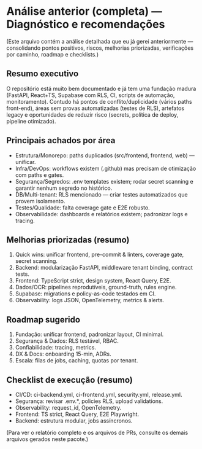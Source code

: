 # Análise anterior (completa) — Diagnóstico e recomendações

(Este arquivo contém a análise detalhada que eu já gerei anteriormente — consolidando pontos positivos, riscos, melhorias priorizadas, verificações por caminho, roadmap e checklists.)

## Resumo executivo
O repositório está muito bem documentado e já tem uma fundação madura (FastAPI, React+TS, Supabase com RLS, CI, scripts de automação, monitoramento). Contudo há pontos de conflito/duplicidade (vários paths front-end), áreas sem provas automatizadas (testes de RLS), artefatos legacy e oportunidades de reduzir risco (secrets, política de deploy, pipeline otimizado).

## Principais achados por área
- Estrutura/Monorepo: paths duplicados (src/frontend, frontend, web) — unificar.
- Infra/DevOps: workflows existem (.github) mas precisam de otimização com paths e gates.
- Segurança/Segredos: .env templates existem; rodar secret scanning e garantir nenhum segredo no histórico.
- DB/Multi-tenant: RLS mencionado — criar testes automatizados que provem isolamento.
- Testes/Qualidade: falta coverage gate e E2E robusto.
- Observabilidade: dashboards e relatórios existem; padronizar logs e tracing.

## Melhorias priorizadas (resumo)
1. Quick wins: unificar frontend, pre-commit & linters, coverage gate, secret scanning.
2. Backend: modularização FastAPI, middleware tenant binding, contract tests.
3. Frontend: TypeScript strict, design system, React Query, E2E.
4. Dados/OCR: pipelines reprodutíveis, ground-truth, rules engine.
5. Supabase: migrations e policy-as-code testados em CI.
6. Observability: logs JSON, OpenTelemetry, metrics & alerts.

## Roadmap sugerido
1. Fundação: unificar frontend, padronizar layout, CI minimal.
2. Segurança & Dados: RLS testável, RBAC.
3. Confiabilidade: tracing, metrics.
4. DX & Docs: onboarding 15-min, ADRs.
5. Escala: filas de jobs, caching, quotas por tenant.

## Checklist de execução (resumo)
- CI/CD: ci-backend.yml, ci-frontend.yml, security.yml, release.yml.
- Segurança: revisar .env.*, policies RLS, upload validations.
- Observability: request_id, OpenTelemetry.
- Frontend: TS strict, React Query, E2E Playwright.
- Backend: estrutura modular, jobs assíncronos.

(Para ver o relatório completo e os arquivos de PRs, consulte os demais arquivos gerados neste pacote.)
